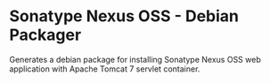 Sonatype Nexus OSS - Debian Packager
====================================================

Generates a debian package for installing Sonatype Nexus OSS web application with Apache Tomcat 7 servlet container.

